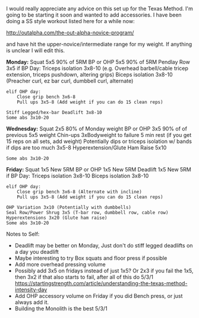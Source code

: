I would really appreciate any advice on this set up for the Texas Method. I'm going to be starting it soon and wanted to add accessories. I have been doing a SS style workout listed here for a while now:

http://outalpha.com/the-out-alpha-novice-program/

and have hit the upper-novice/intermediate range for my weight. 
If anything is unclear I will edit this.

**Monday:**
    Squat 5x5 90% of 5RM
    BP or OHP 5x5 90% of 5RM
    Pendlay Row 3x5
    if BP Day:
        Triceps isolation 3x8-10 (e.g. Overhead barbell/cable tricep extension, triceps pushdown, altering grips)
        Biceps isolation 3x8-10 (Preacher curl, ez bar curl, dumbbell curl, alternate)

    elif OHP day:
        Close grip bench 3x6-8
        Pull ups 3x5-8 (Add weight if you can do 15 clean reps)

    Stiff Legged/hex-bar Deadlift 3x8-10
    Some abs 3x10-20


**Wednesday:**
    Squat 2x5 80% of Monday weight
    BP or OHP 3x5 90% of of previous 5x5 weight
    Chin-ups 3xBodyweight to failure 5 min rest (if you get 15 reps on all sets, add weight)
    Potentially dips or triceps isolation w/ bands if dips are too much 3x5-8
    Hyperextension/Glute Ham Raise 5x10

    Some abs 3x10-20


**Friday:**
    Squat 1x5 New 5RM
    BP or OHP 1x5 New 5RM
    Deadlift 1x5 New 5RM
    if BP Day:
        Triceps isolation 3x8-10
        Biceps isolation 3x8-10

    elif OHP day:
        Close grip bench 3x6-8 (Alternate with incline)
        Pull ups 3x5-8 (Add weight if you can do 15 clean reps)

    OHP Variation 3x10 (Potentially with dumbbells)
    Seal Row/Power Shrug 3x5 (T-bar row, dumbbell row, cable row)
    Hyperextensions 3x20 (Glute ham raise)
    Some abs 3x10-20

Notes to Self:

* Deadlift may be better on Monday, Just don't do stiff legged deadlifts on a day you deadlift
* Maybe interesting to try Box squats and floor press if possible
* Add more overhead pressing volume
* Possibly add 3x5 on fridays instead of just 1x5? Or 2x3 if you fail the 1x5, then 3x2 if that also starts to fail, after all of this do 5/3/1
https://startingstrength.com/article/understanding-the-texas-method-intensity-day
* Add OHP accessory volume on Friday if you did Bench press, or just always add it.
* Building the Monolith is the best 5/3/1